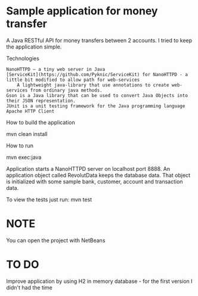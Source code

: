 Sample application for money transfer
=====================

A Java RESTful API for money transfers between 2 accounts. I tried to keep the application simple.

Technologies


    NanoHTTPD – a tiny web server in Java
	[ServiceKit](https://github.com/Pyknic/ServiceKit) for NanoHTTPD - a little bit modified to allow path for web-services
	    A lightweight java-library that use annotations to create web-services from ordinary java methods.
    Gson is a Java library that can be used to convert Java Objects into their JSON representation.
    JUnit is a unit testing framework for the Java programming language
    Apache HTTP Client


How to build the application

mvn clean install

How to run

mvn exec:java

Application starts a NanoHTTPD server on localhost port 8888. 
An application object called RevolutData keeps the database data. That object is initialized with some sample bank, customer, account and transaction data.

To view the tests just run: mvn test

NOTE
====

You can open the project with NetBeans


TO DO
====

Improve application by using H2 in memory database - for the first version I didn't had the time 

